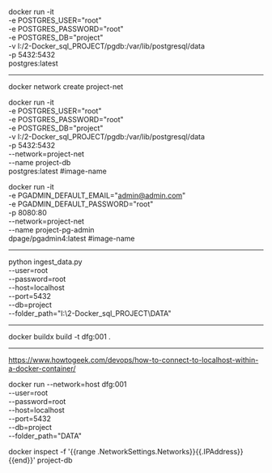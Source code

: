 docker run -it \
    -e POSTGRES_USER="root" \
    -e POSTGRES_PASSWORD="root" \
    -e POSTGRES_DB="project" \
    -v I:/2-Docker_sql_PROJECT/pgdb:/var/lib/postgresql/data \
    -p 5432:5432 \
    postgres:latest

-----------------------------------------
docker network create project-net

docker run -it \
    -e POSTGRES_USER="root" \
    -e POSTGRES_PASSWORD="root" \
    -e POSTGRES_DB="project" \
    -v I:/2-Docker_sql_PROJECT/pgdb:/var/lib/postgresql/data \
    -p 5432:5432 \
    --network=project-net \
    --name project-db \
    postgres:latest
    #image-name


docker run -it \
    -e PGADMIN_DEFAULT_EMAIL="admin@admin.com" \
    -e PGADMIN_DEFAULT_PASSWORD="root" \
    -p 8080:80 \
    --network=project-net \
    --name project-pg-admin \
    dpage/pgadmin4:latest
    #image-name

-------------------------------------------
python ingest_data.py \
    --user=root \
    --password=root \
    --host=localhost \
    --port=5432 \
    --db=project \
    --folder_path="I:\2-Docker_sql_PROJECT\DATA"

----------------------------------------

docker buildx build -t dfg:001 .

-------------------------------------------
https://www.howtogeek.com/devops/how-to-connect-to-localhost-within-a-docker-container/

docker run --network=host dfg:001 \
    --user=root \
    --password=root \
    --host=localhost \
    --port=5432 \
    --db=project \
    --folder_path="DATA"


docker inspect -f '{{range .NetworkSettings.Networks}}{{.IPAddress}}{{end}}' project-db

